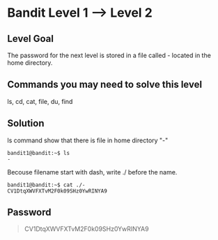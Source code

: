 # Bandit Level 1 --> Level 2 
## Level Goal

The password for the next level is stored in a file called - located in the home directory.

## Commands you may need to solve this level
ls, cd, cat, file, du, find

## Solution
ls command show that there is file in home directory "-"
```
bandit1@bandit:~$ ls
-
```
Becouse filename start with dash, write ./ before the name.
```
bandit1@bandit:~$ cat ./-
CV1DtqXWVFXTvM2F0k09SHz0YwRINYA9
```

## Password
> CV1DtqXWVFXTvM2F0k09SHz0YwRINYA9

